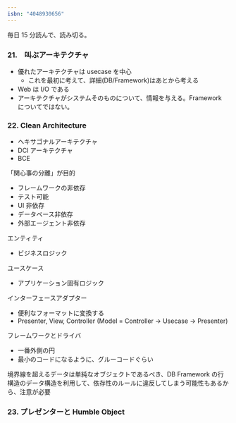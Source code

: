 ```yaml
---
isbn: "4048930656"
---
```


毎日 15 分読んで、読み切る。

### 21.　叫ぶアーキテクチャ

- 優れたアーキテクチャは usecase を中心
  - これを最初に考えて、詳細(DB/Framework)はあとから考える
- Web は I/O である
- アーキテクチャがシステムそのものについて、情報を与える。Framework についてではない。

### 22. Clean Architecture

- ヘキサゴナルアーキテクチャ
- DCI アーキテクチャ
- BCE

「関心事の分離」が目的

- フレームワークの非依存
- テスト可能
- UI 非依存
- データベース非依存
- 外部エージェント非依存

エンティティ

- ビジネスロジック

ユースケース

- アプリケーション固有ロジック

インターフェースアダプター

- 便利なフォーマットに変換する
- Presenter, View, Controller (Model = Controller -> Usecase -> Presenter)

フレームワークとドライバ

- 一番外側の円
- 最小のコードになるように、グルーコードぐらい

境界線を超えるデータは単純なオブジェクトであるべき、DB Framework の行構造のデータ構造を利用して、依存性のルールに違反してしまう可能性もあるから、注意が必要

### 23. プレゼンターと Humble Object
